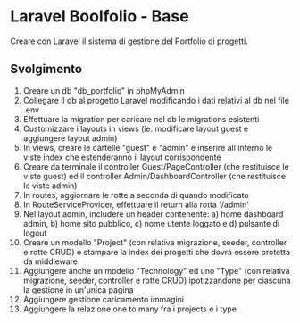# Laravel Boolfolio - Base

Creare con Laravel il sistema di gestione del Portfolio di progetti.

## Svolgimento

1. Creare un db "db_portfolio" in phpMyAdmin
2. Collegare il db al progetto Laravel modificando i dati relativi al db nel file .env
3. Effettuare la migration per caricare nel db le migrations esistenti
4. Customizzare i layouts in views (ie. modificare layout guest e aggiungere layout admin)
5. In views, creare le cartelle "guest" e "admin" e inserire all'interno le viste index che estenderanno il layout corrispondente
6. Creare da terminale il controller Guest/PageController (che restituisce le viste guest) ed il controller Admin/DashboardController (che restituisce le viste admin)
7. In routes, aggiornare le rotte a seconda di quando modificato
8. In RouteServiceProvider, effettuare il return alla rotta '/admin'
9. Nel layout admin, includere un header contenente: a) home dashboard admin, b) home sito pubblico, c) nome utente loggato e d) pulsante di logout
10. Creare un modello "Project" (con relativa migrazione, seeder, controller e rotte CRUD) e stampare la index dei progetti che dovrà essere protetta da middleware
11. Aggiungere anche un modello "Technology" ed uno "Type" (con relativa migrazione, seeder, controller e rotte CRUD) ipotizzandone per ciascuna la gestione in un'unica pagina
12. Aggiungere gestione caricamento immagini
13. Aggiungere la relazione one to many fra i projects e i type
